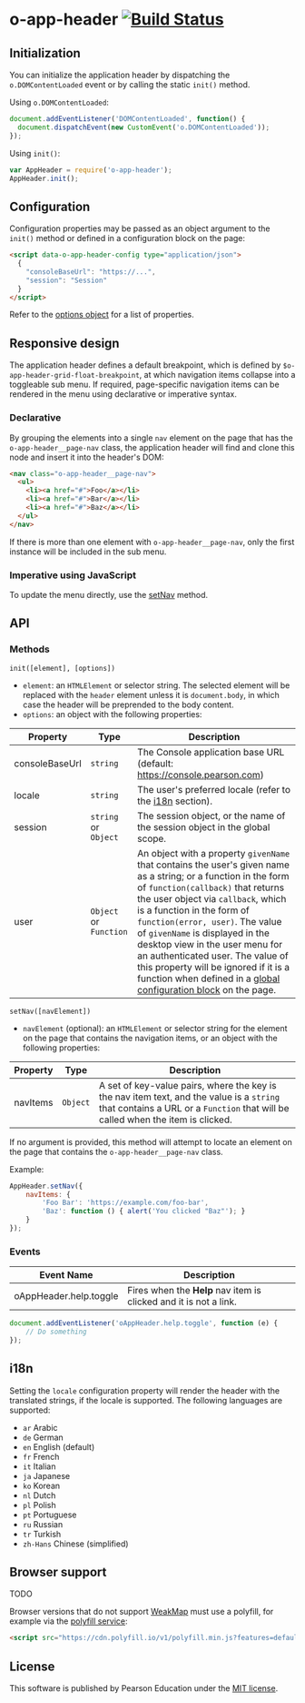 # o-app-header [![Build Status](https://travis-ci.org/Pearson-Higher-Ed/o-app-header.svg?branch=master)](https://travis-ci.org/Pearson-Higher-Ed/o-app-header)

## Initialization

You can initialize the application header by dispatching the `o.DOMContentLoaded` event or by calling the static `init()` method.

Using `o.DOMContentLoaded`:

```js
document.addEventListener('DOMContentLoaded', function() {
  document.dispatchEvent(new CustomEvent('o.DOMContentLoaded'));
});
```

Using `init()`:

```js
var AppHeader = require('o-app-header');
AppHeader.init();
```

## Configuration

Configuration properties may be passed as an object argument to the `init()` method or defined in a configuration block on the page:

```html
<script data-o-app-header-config type="application/json">
  {
  	"consoleBaseUrl": "https://...",
  	"session": "Session"
  }
</script>
```

Refer to the [options object](#api-methods-init) for a list of properties.

## Responsive design

The application header defines a default breakpoint, which is defined by `$o-app-header-grid-float-breakpoint`, at which navigation items collapse into a toggleable sub menu. If required, page-specific navigation items can be rendered in the menu using declarative or imperative syntax.

### Declarative

By grouping the elements into a single `nav` element on the page that has the `o-app-header__page-nav` class, the application header will find and clone this node and insert it into the header's DOM:

```html
<nav class="o-app-header__page-nav">
  <ul>
  	<li><a href="#">Foo</a></li>
  	<li><a href="#">Bar</a></li>
  	<li><a href="#">Baz</a></li>
  </ul>
</nav>
```

If there is more than one element with `o-app-header__page-nav`, only the first instance will be included in the sub menu.

### Imperative using JavaScript

To update the menu directly, use the [setNav](#api-methods-setNav) method.

## API

### Methods

<a name="api-methods-init"></a>
`init([element], [options])`

- `element`: an `HTMLElement` or selector string. The selected element will be replaced with the `header` element unless it is `document.body`, in which case the header will be preprended to the body content.
- `options`: an object with the following properties:

| Property                 | Type                   | Description                       |
|--------------------------|------------------------|-----------------------------------|
| consoleBaseUrl           | `string`               | The Console application base URL (default: https://console.pearson.com) |
| locale                   | `string`               | The user's preferred locale (refer to the [i18n](#i18n) section). |
| session                  | `string` or `Object`   | The session object, or the name of the session object in the global scope. |
| user                     | `Object` or `Function` | An object with a property `givenName` that contains the user's given name as a string; or a function in the form of `function(callback)` that returns the user object via `callback`, which is a function in the form of `function(error, user)`. The value of `givenName` is displayed in the desktop view in the user menu for an authenticated user. The value of this property will be ignored if it is a function when defined in a [global configuration block](#configuration) on the page. |

<a name="api-methods-init"></a>
`setNav([navElement])`

- `navElement` (optional): an `HTMLElement` or selector string for the element on the page that contains the navigation items, or an object with the following properties:

| Property                 | Type                   | Description                       |
|--------------------------|------------------------|-----------------------------------|
| navItems                 | `Object`               | A set of key-value pairs, where the key is the nav item text, and the value is a `string` that contains a URL or a `Function` that will be called when the item is clicked.|

If no argument is provided, this method will attempt to locate an element on the page that contains the `o-app-header__page-nav` class.

Example:

```js
AppHeader.setNav({
	navItems: {
		'Foo Bar': 'https://example.com/foo-bar',
		'Baz': function () { alert('You clicked "Baz"'); }
	}
});
```

### Events

| Event Name               | Description                                         |
|--------------------------|-----------------------------------------------------|
| oAppHeader.help.toggle   | Fires when the **Help** nav item is clicked and it is not a link. |

```js
document.addEventListener('oAppHeader.help.toggle', function (e) {
	// Do something
});
```

## i18n

Setting the `locale` configuration property will render the header with the translated strings, if the locale is supported.
The following languages are supported:

- `ar` Arabic
- `de` German
- `en` English (default)
- `fr` French
- `it` Italian
- `ja` Japanese
- `ko` Korean
- `nl` Dutch
- `pl` Polish
- `pt` Portuguese
- `ru` Russian
- `tr` Turkish
- `zh-Hans` Chinese (simplified)

## Browser support

TODO

Browser versions that do not support [WeakMap](https://developer.mozilla.org/en-US/docs/Web/JavaScript/Reference/Global_Objects/WeakMap) must use a polyfill, for example via the [polyfill service](https://cdn.polyfill.io/v1/docs/):

```html
<script src="https://cdn.polyfill.io/v1/polyfill.min.js?features=default,WeakMap"></script>
```

## License

This software is published by Pearson Education under the [MIT license](LICENSE).
